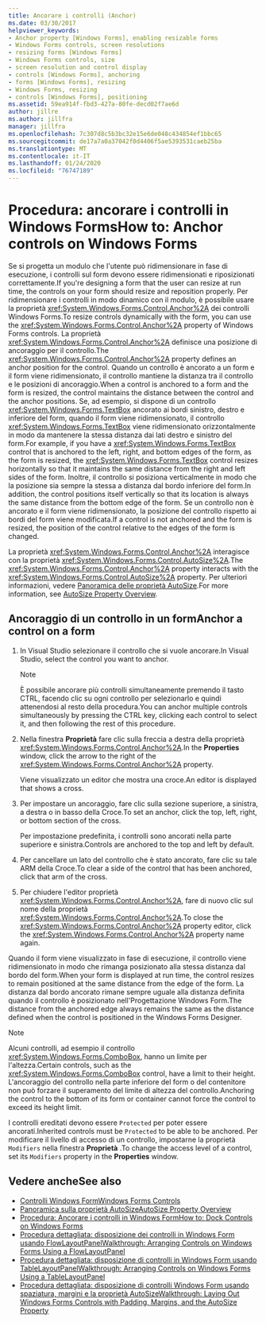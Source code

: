 ```yaml
---
title: Ancorare i controlli (Anchor)
ms.date: 03/30/2017
helpviewer_keywords:
- Anchor property [Windows Forms], enabling resizable forms
- Windows Forms controls, screen resolutions
- resizing forms [Windows Forms]
- Windows Forms controls, size
- screen resolution and control display
- controls [Windows Forms], anchoring
- forms [Windows Forms], resizing
- Windows Forms, resizing
- controls [Windows Forms], positioning
ms.assetid: 59ea914f-fbd3-427a-80fe-decd02f7ae6d
author: jillre
ms.author: jillfra
manager: jillfra
ms.openlocfilehash: 7c307d8c5b3bc32e15e6de048c434854ef1bbc65
ms.sourcegitcommit: de17a7a0a37042f0d4406f5ae5393531caeb25ba
ms.translationtype: MT
ms.contentlocale: it-IT
ms.lasthandoff: 01/24/2020
ms.locfileid: "76747189"
---
```

# <a name="how-to-anchor-controls-on-windows-forms"></a><span data-ttu-id="8d0b5-102">Procedura: ancorare i controlli in Windows Forms</span><span class="sxs-lookup"><span data-stu-id="8d0b5-102">How to: Anchor controls on Windows Forms</span></span>

<span data-ttu-id="8d0b5-103">Se si progetta un modulo che l'utente può ridimensionare in fase di esecuzione, i controlli sul form devono essere ridimensionati e riposizionati correttamente.</span><span class="sxs-lookup"><span data-stu-id="8d0b5-103">If you're designing a form that the user can resize at run time, the controls on your form should resize and reposition properly.</span></span> <span data-ttu-id="8d0b5-104">Per ridimensionare i controlli in modo dinamico con il modulo, è possibile usare la proprietà <xref:System.Windows.Forms.Control.Anchor%2A> dei controlli Windows Forms.</span><span class="sxs-lookup"><span data-stu-id="8d0b5-104">To resize controls dynamically with the form, you can use the <xref:System.Windows.Forms.Control.Anchor%2A> property of Windows Forms controls.</span></span> <span data-ttu-id="8d0b5-105">La proprietà <xref:System.Windows.Forms.Control.Anchor%2A> definisce una posizione di ancoraggio per il controllo.</span><span class="sxs-lookup"><span data-stu-id="8d0b5-105">The <xref:System.Windows.Forms.Control.Anchor%2A> property defines an anchor position for the control.</span></span> <span data-ttu-id="8d0b5-106">Quando un controllo è ancorato a un form e il form viene ridimensionato, il controllo mantiene la distanza tra il controllo e le posizioni di ancoraggio.</span><span class="sxs-lookup"><span data-stu-id="8d0b5-106">When a control is anchored to a form and the form is resized, the control maintains the distance between the control and the anchor positions.</span></span> <span data-ttu-id="8d0b5-107">Se, ad esempio, si dispone di un controllo <xref:System.Windows.Forms.TextBox> ancorato ai bordi sinistro, destro e inferiore del form, quando il form viene ridimensionato, il controllo <xref:System.Windows.Forms.TextBox> viene ridimensionato orizzontalmente in modo da mantenere la stessa distanza dai lati destro e sinistro del form.</span><span class="sxs-lookup"><span data-stu-id="8d0b5-107">For example, if you have a <xref:System.Windows.Forms.TextBox> control that is anchored to the left, right, and bottom edges of the form, as the form is resized, the <xref:System.Windows.Forms.TextBox> control resizes horizontally so that it maintains the same distance from the right and left sides of the form.</span></span> <span data-ttu-id="8d0b5-108">Inoltre, il controllo si posiziona verticalmente in modo che la posizione sia sempre la stessa a distanza dal bordo inferiore del form.</span><span class="sxs-lookup"><span data-stu-id="8d0b5-108">In addition, the control positions itself vertically so that its location is always the same distance from the bottom edge of the form.</span></span> <span data-ttu-id="8d0b5-109">Se un controllo non è ancorato e il form viene ridimensionato, la posizione del controllo rispetto ai bordi del form viene modificata.</span><span class="sxs-lookup"><span data-stu-id="8d0b5-109">If a control is not anchored and the form is resized, the position of the control relative to the edges of the form is changed.</span></span>

<span data-ttu-id="8d0b5-110">La proprietà <xref:System.Windows.Forms.Control.Anchor%2A> interagisce con la proprietà <xref:System.Windows.Forms.Control.AutoSize%2A>.</span><span class="sxs-lookup"><span data-stu-id="8d0b5-110">The <xref:System.Windows.Forms.Control.Anchor%2A> property interacts with the <xref:System.Windows.Forms.Control.AutoSize%2A> property.</span></span> <span data-ttu-id="8d0b5-111">Per ulteriori informazioni, vedere [Panoramica delle proprietà AutoSize](autosize-property-overview.md).</span><span class="sxs-lookup"><span data-stu-id="8d0b5-111">For more information, see [AutoSize Property Overview](autosize-property-overview.md).</span></span>

## <a name="anchor-a-control-on-a-form"></a><span data-ttu-id="8d0b5-112">Ancoraggio di un controllo in un form</span><span class="sxs-lookup"><span data-stu-id="8d0b5-112">Anchor a control on a form</span></span>

1. <span data-ttu-id="8d0b5-113">In Visual Studio selezionare il controllo che si vuole ancorare.</span><span class="sxs-lookup"><span data-stu-id="8d0b5-113">In Visual Studio, select the control you want to anchor.</span></span>

    > [!NOTE]
    > <span data-ttu-id="8d0b5-114">È possibile ancorare più controlli simultaneamente premendo il tasto CTRL, facendo clic su ogni controllo per selezionarlo e quindi attenendosi al resto della procedura.</span><span class="sxs-lookup"><span data-stu-id="8d0b5-114">You can anchor multiple controls simultaneously by pressing the CTRL key, clicking each control to select it, and then following the rest of this procedure.</span></span>

2. <span data-ttu-id="8d0b5-115">Nella finestra **Proprietà** fare clic sulla freccia a destra della proprietà <xref:System.Windows.Forms.Control.Anchor%2A>.</span><span class="sxs-lookup"><span data-stu-id="8d0b5-115">In the **Properties** window, click the arrow to the right of the <xref:System.Windows.Forms.Control.Anchor%2A> property.</span></span>

     <span data-ttu-id="8d0b5-116">Viene visualizzato un editor che mostra una croce.</span><span class="sxs-lookup"><span data-stu-id="8d0b5-116">An editor is displayed that shows a cross.</span></span>

3. <span data-ttu-id="8d0b5-117">Per impostare un ancoraggio, fare clic sulla sezione superiore, a sinistra, a destra o in basso della Croce.</span><span class="sxs-lookup"><span data-stu-id="8d0b5-117">To set an anchor, click the top, left, right, or bottom section of the cross.</span></span>

     <span data-ttu-id="8d0b5-118">Per impostazione predefinita, i controlli sono ancorati nella parte superiore e sinistra.</span><span class="sxs-lookup"><span data-stu-id="8d0b5-118">Controls are anchored to the top and left by default.</span></span>

4. <span data-ttu-id="8d0b5-119">Per cancellare un lato del controllo che è stato ancorato, fare clic su tale ARM della Croce.</span><span class="sxs-lookup"><span data-stu-id="8d0b5-119">To clear a side of the control that has been anchored, click that arm of the cross.</span></span>

5. <span data-ttu-id="8d0b5-120">Per chiudere l'editor proprietà <xref:System.Windows.Forms.Control.Anchor%2A>, fare di nuovo clic sul nome della proprietà <xref:System.Windows.Forms.Control.Anchor%2A>.</span><span class="sxs-lookup"><span data-stu-id="8d0b5-120">To close the <xref:System.Windows.Forms.Control.Anchor%2A> property editor, click the <xref:System.Windows.Forms.Control.Anchor%2A> property name again.</span></span>

<span data-ttu-id="8d0b5-121">Quando il form viene visualizzato in fase di esecuzione, il controllo viene ridimensionato in modo che rimanga posizionato alla stessa distanza dal bordo del form.</span><span class="sxs-lookup"><span data-stu-id="8d0b5-121">When your form is displayed at run time, the control resizes to remain positioned at the same distance from the edge of the form.</span></span> <span data-ttu-id="8d0b5-122">La distanza dal bordo ancorato rimane sempre uguale alla distanza definita quando il controllo è posizionato nell'Progettazione Windows Form.</span><span class="sxs-lookup"><span data-stu-id="8d0b5-122">The distance from the anchored edge always remains the same as the distance defined when the control is positioned in the Windows Forms Designer.</span></span>

> [!NOTE]
> <span data-ttu-id="8d0b5-123">Alcuni controlli, ad esempio il controllo <xref:System.Windows.Forms.ComboBox>, hanno un limite per l'altezza.</span><span class="sxs-lookup"><span data-stu-id="8d0b5-123">Certain controls, such as the <xref:System.Windows.Forms.ComboBox> control, have a limit to their height.</span></span> <span data-ttu-id="8d0b5-124">L'ancoraggio del controllo nella parte inferiore del form o del contenitore non può forzare il superamento del limite di altezza del controllo.</span><span class="sxs-lookup"><span data-stu-id="8d0b5-124">Anchoring the control to the bottom of its form or container cannot force the control to exceed its height limit.</span></span>

<span data-ttu-id="8d0b5-125">I controlli ereditati devono essere `Protected` per poter essere ancorati.</span><span class="sxs-lookup"><span data-stu-id="8d0b5-125">Inherited controls must be `Protected` to be able to be anchored.</span></span> <span data-ttu-id="8d0b5-126">Per modificare il livello di accesso di un controllo, impostarne la proprietà `Modifiers` nella finestra **Proprietà** .</span><span class="sxs-lookup"><span data-stu-id="8d0b5-126">To change the access level of a control, set its `Modifiers` property in the **Properties** window.</span></span>

## <a name="see-also"></a><span data-ttu-id="8d0b5-127">Vedere anche</span><span class="sxs-lookup"><span data-stu-id="8d0b5-127">See also</span></span>

- [<span data-ttu-id="8d0b5-128">Controlli Windows Form</span><span class="sxs-lookup"><span data-stu-id="8d0b5-128">Windows Forms Controls</span></span>](index.md)
- [<span data-ttu-id="8d0b5-129">Panoramica sulla proprietà AutoSize</span><span class="sxs-lookup"><span data-stu-id="8d0b5-129">AutoSize Property Overview</span></span>](autosize-property-overview.md)
- [<span data-ttu-id="8d0b5-130">Procedura: Ancorare i controlli in Windows Form</span><span class="sxs-lookup"><span data-stu-id="8d0b5-130">How to: Dock Controls on Windows Forms</span></span>](how-to-dock-controls-on-windows-forms.md)
- [<span data-ttu-id="8d0b5-131">Procedura dettagliata: disposizione dei controlli in Windows Form usando FlowLayoutPanel</span><span class="sxs-lookup"><span data-stu-id="8d0b5-131">Walkthrough: Arranging Controls on Windows Forms Using a FlowLayoutPanel</span></span>](walkthrough-arranging-controls-on-windows-forms-using-a-flowlayoutpanel.md)
- [<span data-ttu-id="8d0b5-132">Procedura dettagliata: disposizione di controlli in Windows Form usando TableLayoutPanel</span><span class="sxs-lookup"><span data-stu-id="8d0b5-132">Walkthrough: Arranging Controls on Windows Forms Using a TableLayoutPanel</span></span>](walkthrough-arranging-controls-on-windows-forms-using-a-tablelayoutpanel.md)
- [<span data-ttu-id="8d0b5-133">Procedura dettagliata: disposizione di controlli Windows Form usando spaziatura, margini e la proprietà AutoSize</span><span class="sxs-lookup"><span data-stu-id="8d0b5-133">Walkthrough: Laying Out Windows Forms Controls with Padding, Margins, and the AutoSize Property</span></span>](windows-forms-controls-padding-autosize.md)
